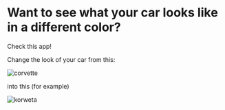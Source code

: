 # Want to see what your car looks like in a different color?

Check this app!


Change the look of your car from this:


![corvette](https://github.com/user-attachments/assets/7c6f26f5-a8b1-48f7-be35-289667e298c9)


into this (for example)

![korweta](https://github.com/user-attachments/assets/18532dcb-4542-4ece-98f0-ef59cef5dc4b)

